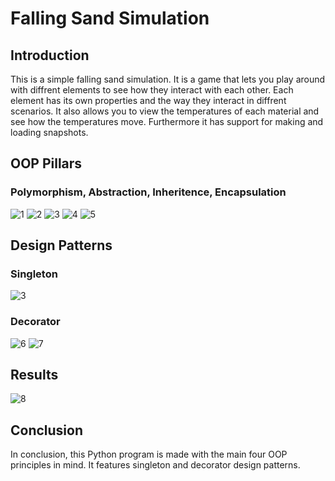 # Falling Sand Simulation

## Introduction
This is a simple falling sand simulation.
It is a game that lets you play around with diffrent elements to see how they interact with each other.
Each element has its own properties and the way they interact in diffrent scenarios.
It also allows you to view the temperatures of each material and see how the temperatures move.
Furthermore it has support for making and loading snapshots.

## OOP Pillars
### Polymorphism, Abstraction, Inheritence, Encapsulation
![1](https://github.com/NBalciunas/physics_sim/assets/87865572/63568d90-8230-40f6-8a1a-9b20c5ecfe53)
![2](https://github.com/NBalciunas/physics_sim/assets/87865572/f19d7831-fa58-4045-af3c-4201d97b8965)
![3](https://github.com/NBalciunas/physics_sim/assets/87865572/1dc3eff5-cbe1-4ce8-a284-ce402a072bf2)
![4](https://github.com/NBalciunas/physics_sim/assets/87865572/20e42ad1-dd5d-4684-a640-3b8fedd71581)
![5](https://github.com/NBalciunas/physics_sim/assets/87865572/d67494d9-92b6-4794-b8d7-127ff42cee26)


## Design Patterns
### Singleton
![3](https://github.com/NBalciunas/physics_sim/assets/87865572/19b128ab-f928-4e79-8bba-a756bc2b903b)


### Decorator
![6](https://github.com/NBalciunas/physics_sim/assets/87865572/a26a07f1-41ee-4cf9-98dc-c8969db9ab00)
![7](https://github.com/NBalciunas/physics_sim/assets/87865572/42186291-4b2d-4101-b0f8-5ec1e4cc1fcf)


## Results
![8](https://github.com/NBalciunas/physics_sim/assets/87865572/3a88926b-5a16-4443-8b59-225508a62b29)

## Conclusion
In conclusion, this Python program is made with the main four OOP principles in mind.
It features singleton and decorator design patterns.
